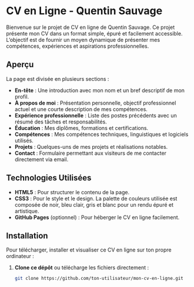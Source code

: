 # CV en Ligne - Quentin Sauvage

Bienvenue sur le projet de CV en ligne de Quentin Sauvage. Ce projet présente mon CV dans un format simple, épuré et facilement accessible. L’objectif est de fournir un moyen dynamique de présenter mes compétences, expériences et aspirations professionnelles.

## Aperçu

La page est divisée en plusieurs sections :
- **En-tête** : Une introduction avec mon nom et un bref descriptif de mon profil.
- **À propos de moi** : Présentation personnelle, objectif professionnel actuel et une courte description de mes compétences.
- **Expérience professionnelle** : Liste des postes précédents avec un résumé des tâches et responsabilités.
- **Éducation** : Mes diplômes, formations et certifications.
- **Compétences** : Mes compétences techniques, linguistiques et logiciels utilisés.
- **Projets** : Quelques-uns de mes projets et réalisations notables.
- **Contact** : Formulaire permettant aux visiteurs de me contacter directement via email.

## Technologies Utilisées

- **HTML5** : Pour structurer le contenu de la page.
- **CSS3** : Pour le style et le design. La palette de couleurs utilisée est composée de noir, bleu clair, gris et blanc pour un rendu épuré et artistique.
- **GitHub Pages** (optionnel) : Pour héberger le CV en ligne facilement.

## Installation

Pour télécharger, installer et visualiser ce CV en ligne sur ton propre ordinateur :

1. **Clone ce dépôt** ou télécharge les fichiers directement :
   ```bash
   git clone https://github.com/ton-utilisateur/mon-cv-en-ligne.git
